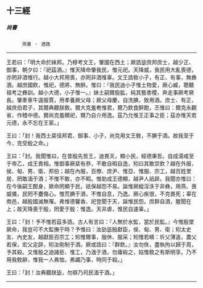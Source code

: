 

## 十三經

##### 尚書
　　　`周書 ‧ 酒誥`

* * *

王若曰：「明大命於妹邦。乃穆考文王，肇國在西土；厥誥毖庶邦庶士，越少正、御事，朝夕曰：『祀茲酒。』惟天降命肇我民，惟元祀。天降威，我民用大亂喪德，亦罔非酒惟行。越小大邦用喪，亦罔非酒惟辜。文王誥敎小子，有正、有事，無彝酒。越庶國飲，惟祀，德將、無醉。惟曰：『我民迪小子惟土物愛，厥心臧，聰聽祖考之彝訓。越小大德，小子惟一。』妹土嗣爾股肱，純其藝黍稷，奔走事厥考厥長。肇牽車牛遠服賈，用孝養厥父母；厥父母慶，自洗腆，致用酒。庶士、有正，越庶伯君子，其爾典聽朕敎。爾大克羞耇惟君，爾乃飲食醉飽，丕惟曰：爾克永觀省，作稽中德。爾尚克羞饋祀，爾乃自介用逸。茲乃允惟王正事之臣；茲亦惟天若元德，永不忘在王家。」

王曰：「封！我西土棐徂邦君、御事、小子，尚克用文王敎，不腆于酒。故我至于今，克受殷之命。」

王曰：「封。我聞惟曰，在昔殷先哲王，迪畏天，顯小民，經德秉哲。自成湯咸至于帝乙，成王畏相。惟御事厥棐有恭，不敢自暇自逸，矧曰其敢崇飲？越在外服，侯、甸、男、衛、邦伯；越在內服，百僚、庶尹、惟亞、惟服、宗工，越百姓里居，罔敢湎于酒；不惟不敢，亦不暇。惟助成王德顯，越尹人祇辟。我聞亦惟曰：在今後嗣王酣身，厥命罔顯于民，祇保越怨不易。誕惟厥縱淫泆于非彝，用燕、喪威儀，民罔不衋傷心。惟荒腆于酒，不惟自息，乃逸。厥心疾很，不克畏死；辜在商邑，越殷國滅無罹。弗惟德馨香、祀登聞于天，誕惟民怨。庶群自酒，腥聞在上；故天降喪于殷，罔愛于殷：惟逸。天非虐，惟民自速辜。」

王曰：「封！予不惟若茲多誥。古人有言曰：『人無於水監，當於民監。』今惟殷墜厥命，我豈可不大監撫于時？予惟曰：汝劼毖殷獻臣，侯、甸、男、衛；矧太史友、內史友，越獻臣百宗工；矧惟爾事，服休、服采；矧惟若疇：圻父薄違，農父若保，宏父定辟，矧汝剛制于酒。厥或誥曰：『群飲。』汝勿佚，盡執拘以歸于周，予其殺。又惟殷之迪諸臣、惟工，乃湎于酒，勿庸殺之，姑惟敎之有斯明享。乃不用我敎辭，惟我一人弗恤，弗蠲乃事，時同于殺。」

王曰：「封！汝典聽朕毖，勿辯乃司民湎于酒。」

* * *

